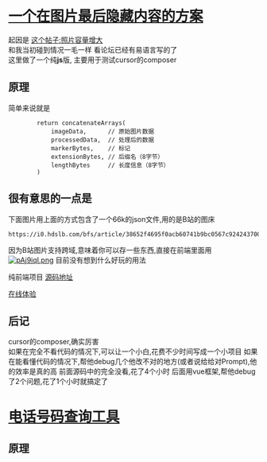# [一个在图片最后隐藏内容的方案](https://tool.parap.us.kg/image-data)
起因是 [这个帖子:照片容量增大](https://www.52pojie.cn/forum.php?mod=viewthread&tid=1993466&extra=&highlight=%D5%D5%C6%AC)  
和我当初碰到情况一毛一样
看论坛已经有易语言写的了  
这里做了一个纯**js**版, 主要用于测试cursor的composer  

## 原理
简单来说就是
```
        return concatenateArrays(
            imageData,      // 原始图片数据
            processedData,  // 处理后的数据
            markerBytes,    // 标记
            extensionBytes, // 后缀名（8字节）
            lengthBytes     // 长度信息（8字节）
        )
```

## 很有意思的一点是
下面图片用上面的方式包含了一个66k的json文件,用的是B站的图床
```
https://i0.hdslb.com/bfs/article/38652f4695f0acb60741b9bc0567c924243700577.jpg
```
因为B站图片支持跨域,意味着你可以存一些东西,直接在前端里面用
[![pAj9iqI.png](https://s21.ax1x.com/2024/12/24/pAj9iqI.png)](https://imgse.com/i/pAj9iqI)
目前没有想到什么好玩的用法

纯前端项目
[源码地址](https://wwtw.lanzouq.com/igbo62ivdkrc)

[在线体验](https://tool.parap.us.kg/image-data)

## 后记
cursor的composer,确实厉害  
如果在完全不看代码的情况下,可以让一个小白,花费不少时间写成一个小项目
如果在能看懂代码的情况下,帮他debug几个他改不对的地方(或者说给给对Prompt),他的效率是真的高
前面源码中的完全没看,花了4个小时
后面用vue框架,帮他debug了2个问题,花了1个小时就搞定了

# [电话号码查询工具](https://tool.parap.us.kg/phone-number)
## 原理
